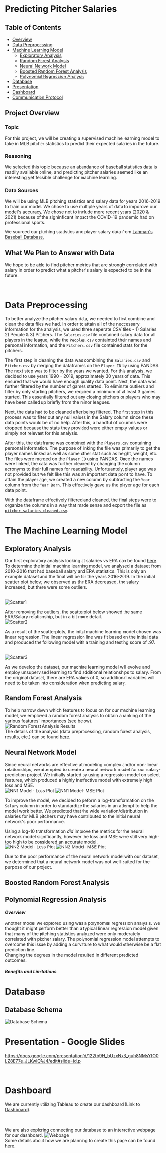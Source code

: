 # Predicting Pitcher Salaries

## Table of Contents
- [Overview](https://github.com/Jenny16x/TeamSix#project-overview)
- [Data Preprocessing](https://github.com/Jenny16x/TeamSix#data-preprocessing)
- [Machine Learning Model](https://github.com/Jenny16x/TeamSix#the-machine-learning-model)
    - [Exploratory Analysis](https://github.com/Jenny16x/TeamSix#exploratory-analysis)
    - [Random Forest Analysis](https://github.com/Jenny16x/TeamSix#random-forest-analysis)
    - [Neural Network Model](https://github.com/Jenny16x/TeamSix#neural-network-model)
    - [Boosted Random Forest Analysis](https://github.com/Jenny16x/TeamSix#boosted-random-forest-analysis)
    - [Polynomial Regression Analysis](https://github.com/Jenny16x/TeamSix#polynomial-regression-analysis)
- [Database](https://github.com/Jenny16x/TeamSix#database)
- [Presentation](https://github.com/Jenny16x/TeamSix#presentation---google-slides)
- [Dashboard](https://github.com/Jenny16x/TeamSix#dashboard)
- [Communication Protocol](https://github.com/Jenny16x/TeamSix#communication-protocol)


## Project Overview

### Topic
For this project, we will be creating a supervised machine learning model to take in MLB pitcher statistics to predict their expected salaries in the future.
<br>

### Reasoning
We selected this topic because an abundance of baseball statistics data is readily available online, and predicting pitcher salaries seemed like an interesting yet feasible challenge for machine learning.
<br>

### Data Sources
We will be using MLB pitching statistics and salary data for years 2016-2019 to train our model. We chose to use multiple years of data to imporove our model's accuracy. We chose not to include more recent years (2020 & 2021) because of the signinficant impact the COVID-19 pandemic had on professional sports. 

We sourced our pitching statistics and player salary data from [Lahman's Baseball Database.](http://www.seanlahman.com/baseball-archive/statistics/)
<br>


## What We Plan to Answer with Data
We hope to be able to find pitcher metrics that are strongly correlated with salary in order to predict what a pitcher's salary is expected to be in the future.

<br>

# Data Preprocessing
To better analyze the pitcher salary data, we needed to first combine and clean the data files we had. In order to attain all of the neccessary information for the analysis, we used three seperate CSV files - 1) Salaries 2) People & 3) Pitchers. The `Salaries.csv` file contained salary data for all players in the league, while the `Peoples.csv` containted their names and personal information, and the `Pitchers.csv` file contained stats for the pitchers. 

The first step in cleaning the data was combining the `Salaries.csv` and `Pitcher.csv` by merging the dataframes on the `Player ID` by using PANDAS. The next step was to filter by the years we wanted. For this analysis, we decided to use years 1990 - 2019, approzimately 30 years of data. This ensured that we would have enough quality data point. Next, the data was further filtered by the number of games started. To eliminate outliers and filter by only starting pitchers, we required a minimum of at least 3 games started. This essentially filtered out any closing pitchers or players who may have been called up briefly from the minor leagues. 

Next, the data had to be cleaned after being filtered. The first step in this process was to filter out any null values in the Salary column since these data points would be of no help. After this, a handful of columns were dropped because the stats they provided were either empty values or simply not relevant for this analysis. 

After this, the dataframe was combined with the `Players.csv` containing personal information. The purpose of linking the file was primarily to get the player names linked as well as some other stat such as height, weight, etc. The files were merged on the `Player ID` using PANDAS. Once the names were linked, the data was further cleaned by changing the column acronyms to their full names for readability. Unfortuantely, player age was not provided but we felt like this was an important data point to have. To attain the player age, we created a new column by subtracting the `Year` column from the `Year Born`. This effectively gave us the player age for each data point. 

With the dataframe effectively filtered and cleaned, the final steps were to organize the columns in a way that made sense and export the file as [`pitcher_salaries_cleaned.csv`](./data-cleaning/pitcher_salaries_cleaned.csv).

# The Machine Learning Model

## Exploratory Analysis
Our first exploratory analysis looking at salaries vs ERA can be found [here](./Segment-1/Segment_1_ML_Model.ipynb).
<br>
To determine the initial machine learning model, we analyzed a dataset from 2010-2016 that had baseball salary and ERA statistics.  This is only an example dataset and the final will be for the years 2016-2019.  In the initial scatter plot below, we observed as the ERA decreased, the salary increased, but there were some outliers.  

<br>![Scatter1](https://user-images.githubusercontent.com/90434559/152698416-0c15916f-dac5-4df8-b14e-93984f212fbb.png)

After removing the outliers, the scatterplot below showed the same ERA/Salary relationship, but in a bit more detail.
<br>![Scatter2](https://user-images.githubusercontent.com/90434559/152698454-d6965103-6256-4cd9-8537-8c6c7b2fb4a8.png)

As a result of the scatterplots, the inital machine learning model chosen was linear regression.  The linear regression line was fit based on the initial data and produced the following model with a training and testing score of .97.

<br>![Scatter3](https://user-images.githubusercontent.com/90434559/152698530-19d303e3-d4d3-4d0c-ab86-efdec46c7529.png)

As we develop the dataset, our machine learning model will evolve and employ unsupervised learning to find additional relationships to salary.  From the original dataset, there are ERA values of 0, so additional variables will need to be taken into consideration when predicting salary.  

## Random Forest Analysis
To help narrow down which features to focus on for our machine learning model, we employed a random forest analysis to obtain a ranking of the various features' importances (see below).
<br>![Random Forest Analysis Results](./random-forest-analysis/images/feature-importances_df.png)
<br>
The details of the analysis (data preprocessing, random forest analysis, results, etc.) can be found [here](./random-forest-analysis/README_random-forest.md).

## Neural Network Model
Since neural networks are effective at modeling complex and/or non-linear relationships, we attempted to create a neural network model for our salary-prediction project. We initially started by using a regression model on select features, which produced a highly ineffective model with extremely high loss and MSE.<br>
![NN1 Model- Loss Plot](https://raw.githubusercontent.com/Jenny16x/TeamSix/alyssa/neural-network/images/NN1-loss.png)
![NN1 Model- MSE Plot](https://raw.githubusercontent.com/Jenny16x/TeamSix/alyssa/neural-network/images/NN1-MSE.png)<br>

To improve the model, we decided to peform a log-transformation on the `Salary` column in order to standardize the salaries in an attempt to help the model work better. We predicted that the wide variation/distribution in salaries for MLB pitchers may have contributed to the initial neural network's poor performance.<br>

Using a log-10 transformation *did* improve the metrics for the neural network model significantly, however the loss and MSE were still very high- too high to be considered an accurate model.<br>
![NN2 Model- Loss Plot](https://raw.githubusercontent.com/Jenny16x/TeamSix/alyssa/neural-network/images/NN2-loss.png)
![NN2 Model- MSE Plot](https://raw.githubusercontent.com/Jenny16x/TeamSix/alyssa/neural-network/images/NN2-MSE.png)<br>

Due to the poor performance of the neural network model with our dataset, we determined that a neural network model was not well-suited for the purpose of our project.


## Boosted Random Forest Analysis

## Polynomial Regression Analysis
#### *Overview*
Another model we explored using was a polynomial regression analysis. We thought it might perform better than a typical linear regression model given that many of the pitching statistics analyzed were only moderately correlated with pitcher salary. The polynomial regression model attempts to overcome this issue by adding a curvature to what would otherwise be a flat prediction line. 
<br>
Changing the degrees in the model resulted in different predicted outcomes. 
<br>
#### *Benefits and Limitations*

# Database
## Database Schema
![Database Schema](https://raw.githubusercontent.com/Jenny16x/TeamSix/Jason/Pitcher_Salaries_ERD.png)

# Presentation - Google Slides
https://docs.google.com/presentation/d/122tb9H_bUzxNxB_guh8NMsYfO0LZ8E77e_JLKwIQAJ4/edit#slide=id.p

<br>

# Dashboard
We are currently utilizing Tableau to create our dashboard (Link to [Dashboard](https://public.tableau.com/app/profile/dan.jones7483/viz/MoneyBall2_0/AvgSalaryHeight)).

<br><br>
We are also exploring connecting our database to an interactive webpage for our dashboard.
![Webpage](./images/webpage_screenshot.png)
<br>Some details about how we are planning to create this page can be found [here](https://github.com/Jenny16x/TeamSix/blob/jenny/Jennys_README.md#the-original-structure-vs-teamsix-modified-structure).



